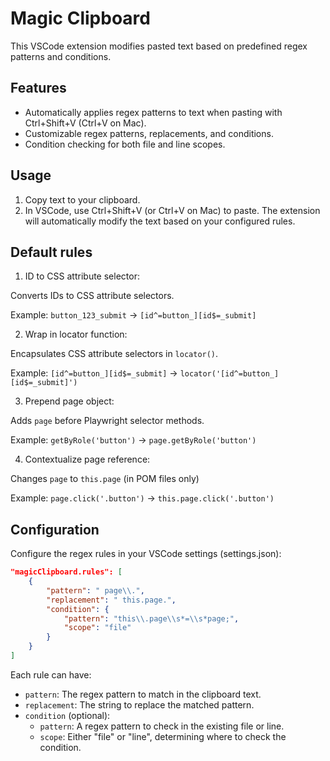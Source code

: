 # Magic Clipboard

This VSCode extension modifies pasted text based on predefined regex patterns and conditions.

## Features

- Automatically applies regex patterns to text when pasting with Ctrl+Shift+V (Ctrl+V on Mac).
- Customizable regex patterns, replacements, and conditions.
- Condition checking for both file and line scopes.

## Usage

1. Copy text to your clipboard.
2. In VSCode, use Ctrl+Shift+V (or Ctrl+V on Mac) to paste. The extension will automatically modify the text based on your configured rules.

## Default rules

1. ID to CSS attribute selector:

Converts IDs to CSS attribute selectors.

Example: `button_123_submit` → `[id^=button_][id$=_submit]`

2. Wrap in locator function:

Encapsulates CSS attribute selectors in `locator()`.

Example: `[id^=button_][id$=_submit]` → `locator('[id^=button_][id$=_submit]')`

3. Prepend page object:

Adds `page` before Playwright selector methods.

Example: `getByRole('button')` → `page.getByRole('button')`

4. Contextualize page reference:

Changes `page` to `this.page` (in POM files only)

Example: `page.click('.button')` → `this.page.click('.button')`

## Configuration

Configure the regex rules in your VSCode settings (settings.json):

```json
"magicClipboard.rules": [
    {
        "pattern": " page\\.",
        "replacement": " this.page.",
        "condition": {
            "pattern": "this\\.page\\s*=\\s*page;",
            "scope": "file"
        }
    }
]
```

Each rule can have:
- `pattern`: The regex pattern to match in the clipboard text.
- `replacement`: The string to replace the matched pattern.
- `condition` (optional):
  - `pattern`: A regex pattern to check in the existing file or line.
  - `scope`: Either "file" or "line", determining where to check the condition.



